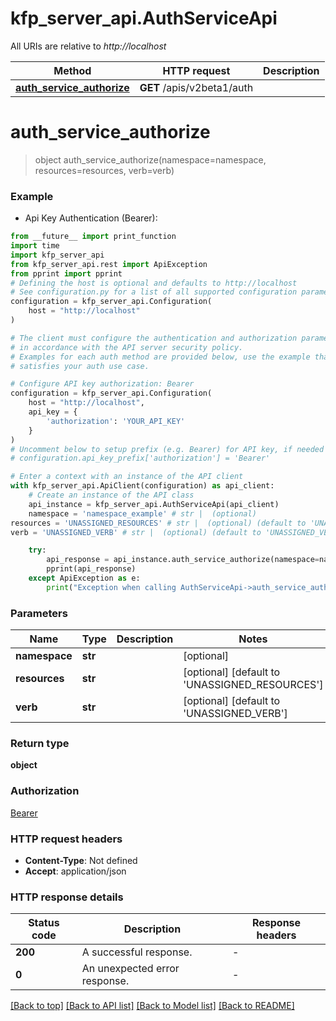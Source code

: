 # kfp_server_api.AuthServiceApi

All URIs are relative to _http://localhost_

| Method                                                                 | HTTP request               | Description |
| ---------------------------------------------------------------------- | -------------------------- | ----------- |
| [**auth_service_authorize**](AuthServiceApi.md#auth_service_authorize) | **GET** /apis/v2beta1/auth |

# **auth_service_authorize**

> object auth_service_authorize(namespace=namespace, resources=resources, verb=verb)

### Example

- Api Key Authentication (Bearer):

```python
from __future__ import print_function
import time
import kfp_server_api
from kfp_server_api.rest import ApiException
from pprint import pprint
# Defining the host is optional and defaults to http://localhost
# See configuration.py for a list of all supported configuration parameters.
configuration = kfp_server_api.Configuration(
    host = "http://localhost"
)

# The client must configure the authentication and authorization parameters
# in accordance with the API server security policy.
# Examples for each auth method are provided below, use the example that
# satisfies your auth use case.

# Configure API key authorization: Bearer
configuration = kfp_server_api.Configuration(
    host = "http://localhost",
    api_key = {
        'authorization': 'YOUR_API_KEY'
    }
)
# Uncomment below to setup prefix (e.g. Bearer) for API key, if needed
# configuration.api_key_prefix['authorization'] = 'Bearer'

# Enter a context with an instance of the API client
with kfp_server_api.ApiClient(configuration) as api_client:
    # Create an instance of the API class
    api_instance = kfp_server_api.AuthServiceApi(api_client)
    namespace = 'namespace_example' # str |  (optional)
resources = 'UNASSIGNED_RESOURCES' # str |  (optional) (default to 'UNASSIGNED_RESOURCES')
verb = 'UNASSIGNED_VERB' # str |  (optional) (default to 'UNASSIGNED_VERB')

    try:
        api_response = api_instance.auth_service_authorize(namespace=namespace, resources=resources, verb=verb)
        pprint(api_response)
    except ApiException as e:
        print("Exception when calling AuthServiceApi->auth_service_authorize: %s\n" % e)
```

### Parameters

| Name          | Type    | Description | Notes                                                  |
| ------------- | ------- | ----------- | ------------------------------------------------------ |
| **namespace** | **str** |             | [optional]                                             |
| **resources** | **str** |             | [optional] [default to &#39;UNASSIGNED_RESOURCES&#39;] |
| **verb**      | **str** |             | [optional] [default to &#39;UNASSIGNED_VERB&#39;]      |

### Return type

**object**

### Authorization

[Bearer](../README.md#Bearer)

### HTTP request headers

- **Content-Type**: Not defined
- **Accept**: application/json

### HTTP response details

| Status code | Description                   | Response headers |
| ----------- | ----------------------------- | ---------------- |
| **200**     | A successful response.        | -                |
| **0**       | An unexpected error response. | -                |

[[Back to top]](#) [[Back to API list]](../README.md#documentation-for-api-endpoints) [[Back to Model list]](../README.md#documentation-for-models) [[Back to README]](../README.md)
